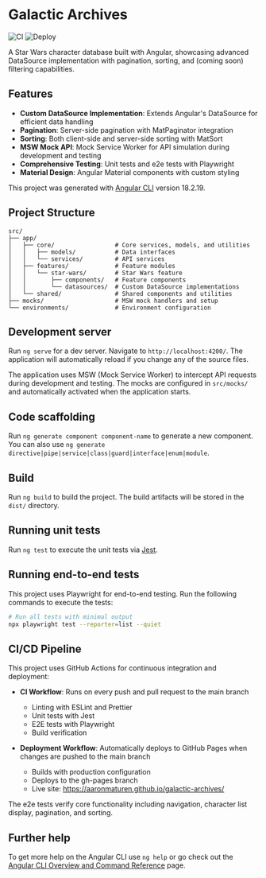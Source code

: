 # Galactic Archives

![CI](https://github.com/aaronmaturen/galactic-archives/workflows/CI/badge.svg)
![Deploy](https://github.com/aaronmaturen/galactic-archives/workflows/Deploy%20to%20GitHub%20Pages/badge.svg)

A Star Wars character database built with Angular, showcasing advanced DataSource implementation with pagination, sorting, and (coming soon) filtering capabilities.

## Features

- **Custom DataSource Implementation**: Extends Angular's DataSource for efficient data handling
- **Pagination**: Server-side pagination with MatPaginator integration
- **Sorting**: Both client-side and server-side sorting with MatSort
- **MSW Mock API**: Mock Service Worker for API simulation during development and testing
- **Comprehensive Testing**: Unit tests and e2e tests with Playwright
- **Material Design**: Angular Material components with custom styling

This project was generated with [Angular CLI](https://github.com/angular/angular-cli) version 18.2.19.

## Project Structure

```
src/
├── app/
│   ├── core/                 # Core services, models, and utilities
│   │   ├── models/           # Data interfaces
│   │   └── services/         # API services
│   ├── features/             # Feature modules
│   │   └── star-wars/        # Star Wars feature
│   │       ├── components/   # Feature components
│   │       └── datasources/  # Custom DataSource implementations
│   └── shared/               # Shared components and utilities
├── mocks/                    # MSW mock handlers and setup
└── environments/             # Environment configuration
```

## Development server

Run `ng serve` for a dev server. Navigate to `http://localhost:4200/`. The application will automatically reload if you change any of the source files.

The application uses MSW (Mock Service Worker) to intercept API requests during development and testing. The mocks are configured in `src/mocks/` and automatically activated when the application starts.

## Code scaffolding

Run `ng generate component component-name` to generate a new component. You can also use `ng generate directive|pipe|service|class|guard|interface|enum|module`.

## Build

Run `ng build` to build the project. The build artifacts will be stored in the `dist/` directory.

## Running unit tests

Run `ng test` to execute the unit tests via [Jest](https://jestjs.io).

## Running end-to-end tests

This project uses Playwright for end-to-end testing. Run the following commands to execute the tests:

```bash
# Run all tests with minimal output
npx playwright test --reporter=list --quiet
```

## CI/CD Pipeline

This project uses GitHub Actions for continuous integration and deployment:

- **CI Workflow**: Runs on every push and pull request to the main branch

  - Linting with ESLint and Prettier
  - Unit tests with Jest
  - E2E tests with Playwright
  - Build verification

- **Deployment Workflow**: Automatically deploys to GitHub Pages when changes are pushed to the main branch
  - Builds with production configuration
  - Deploys to the gh-pages branch
  - Live site: https://aaronmaturen.github.io/galactic-archives/

The e2e tests verify core functionality including navigation, character list display, pagination, and sorting.

## Further help

To get more help on the Angular CLI use `ng help` or go check out the [Angular CLI Overview and Command Reference](https://angular.dev/tools/cli) page.
